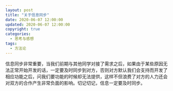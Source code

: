 ```yaml
---
layout: post
title: "关于信息同步"
date: 2020-06-07 12:00:00
updated: 2020-06-07 12:00:00
copyright: true
categories:
  - 思考与感想
tags:
  - 方法论
---
```


信息同步非常重要，当我们前期与其他同学对接了需求之后，如果由于某些原因无法正常开始开发的话，一定要及时同步到对方，否则对方默认我们会支持而开发了相应功能之后，问我们要功能的时候却无法提供，这样不但浪费了对方的人力还会对双方的合作产生非常负面的影响。切记切记，信息一定要及时同步。